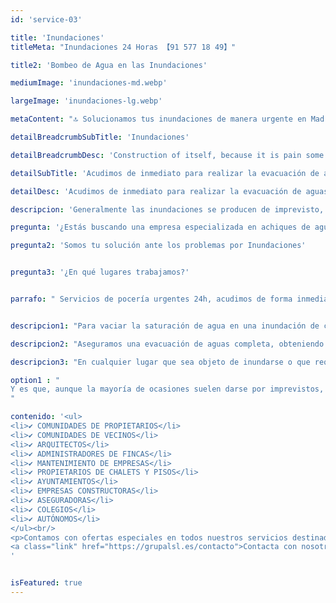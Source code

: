 ```yaml
---
id: 'service-03'

title: 'Inundaciones'
titleMeta: "Inundaciones 24 Horas 【91 577 18 49】"

title2: 'Bombeo de Agua en las Inundaciones'

mediumImage: 'inundaciones-md.webp'

largeImage: 'inundaciones-lg.webp'

metaContent: "🔝 Solucionamos tus inundaciones de manera urgente en Madrid 24 horas. 📢 Contamos con los mejores precios. ☎️​ 676 679 954"

detailBreadcrumbSubTitle: 'Inundaciones'

detailBreadcrumbDesc: 'Construction of itself, because it is pain some proper style design occur are pleasure'

detailSubTitle: 'Acudimos de inmediato para realizar la evacuación de aguas por inundaciones.'

detailDesc: 'Acudimos de inmediato para realizar la evacuación de aguas por inundaciones.'

descripcion: 'Generalmente las inundaciones se producen de imprevisto, ya sea por una fuerte tormenta que produce un garaje inundado, o una vivienda, el dejar algún grifo abierto por despiste, la rotura de alguna tubería, etc… Principalmente ocasionado por la saturación de los desagües que no logran desaguar tal cantidad de agua y provocando su saturación, o no se les ha realizado el debido mantenimiento y por ello evacuan bien.'

pregunta: '¿Estás buscando una empresa especializada en achiques de agua en inundaciones?'

pregunta2: 'Somos tu solución ante los problemas por Inundaciones'


pregunta3: '¿En qué lugares trabajamos?'


parrafo: " Servicios de pocería urgentes 24h, acudimos de forma inmediata a realizar la evacuación de aguas por inundaciones."


descripcion1: "Para vaciar la saturación de agua en una inundación de cualquier superficie, ya sea el hueco de un ascensor, un garaje, sótanos, obras, viviendas, etc... Nuestro equipo de operarios esta disponible las 24h con un servicio urgente para la evacuación de aguas al igual que en de desatascos, tras la llamada están preparados para acudir de inmediato con nuestros camiones de limpieza y succión de aguas, que cuentan con instrumentos de bombeo de aguas en función de las necesidades del cliente."

descripcion2: "Aseguramos una evacuación de aguas completa, obteniendo los mejores resultados en el menor tiempo posible."

descripcion3: "En cualquier lugar que sea objeto de inundarse o que requiera el vaciado de agua. Realizamos achiques de aguas, incluso de forma urgente, ante inundaciones de media o alta intensidad, en garajes, aguas pluviales, filtraciones en tuberías y desagües, fuentes del jardín, estanques y depósitos de agua, aguas residuales… Estamos especializados, igualmente, en el vaciado y limpieza de piscinas. Para todas estas cuestiones, ofrecemos también un servicio de mantenimiento con contrato anual."

option1 : "
Y es que, aunque la mayoría de ocasiones suelen darse por imprevistos, un correcto mantenimiento puede ayudar a prevenir estas averías o a evitar que se profundicen los daños. Grupal puede realizarte limpiezas y mantenimientos periódicos, ponte en contacto con nosotros para solicitar un presupuesto. Sin compromiso.
"

contenido: '<ul>
<li>✔ COMUNIDADES DE PROPIETARIOS</li>
<li>✔ COMUNIDADES DE VECINOS</li>
<li>✔ ARQUITECTOS</li>
<li>✔ ADMINISTRADORES DE FINCAS</li>
<li>✔ MANTENIMIENTO DE EMPRESAS</li>
<li>✔ PROPIETARIOS DE CHALETS Y PISOS</li>
<li>✔ AYUNTAMIENTOS</li>
<li>✔ EMPRESAS CONSTRUCTORAS</li>
<li>✔ ASEGURADORAS</li>
<li>✔ COLEGIOS</li>
<li>✔ AUTÓNOMOS</li>
</ul><br/>
<p>Contamos con ofertas especiales en todos nuestros servicios destinadas a Empresas y Administradores de Fincas. <br/>
<a class="link" href="https://grupalsl.es/contacto">Contacta con nosotros </a>y pídenos toda la información que necesites.</p>
'


isFeatured: true
---
```

